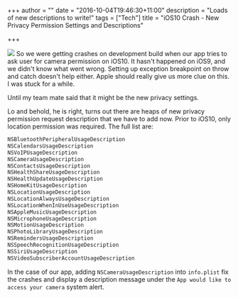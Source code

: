 +++
author = ""
date = "2016-10-04T19:46:30+11:00"
description = "Loads of new descriptions to write!"
tags = ["Tech"]
title = "iOS10 Crash - New Privacy Permission Settings and Descriptions"

+++

![](/blogFiles/crash-test-collision.jpeg)
So we were getting crashes on development build when our app tries to ask user for camera permission on iOS10. It hasn't happened on iOS9, and we didn't know what went wrong. Setting up exception breakpoint on throw and catch doesn't help either. Apple should really give us more clue on this. I was stuck for a while.

Until my team mate said that it might be the new privacy settings.

Lo and behold, he is right, turns out there are heaps of new privacy permission request description that we have to add now. Prior to iOS10, only location permission was required. The full list are:

```swift
NSBluetoothPeripheralUsageDescription
NSCalendarsUsageDescription
NSVoIPUsageDescription
NSCameraUsageDescription
NSContactsUsageDescription
NSHealthShareUsageDescription 
NSHealthUpdateUsageDescription
NSHomeKitUsageDescription
NSLocationUsageDescription
NSLocationAlwaysUsageDescription
NSLocationWhenInUseUsageDescription
NSAppleMusicUsageDescription
NSMicrophoneUsageDescription
NSMotionUsageDescription
NSPhotoLibraryUsageDescription
NSRemindersUsageDescription
NSSpeechRecognitionUsageDescription
NSSiriUsageDescription
NSVideoSubscriberAccountUsageDescription
```

In the case of our app, adding `NSCameraUsageDescription` into `info.plist` fix the crashes and display a description message under the `App would like to access your camera` system alert.

